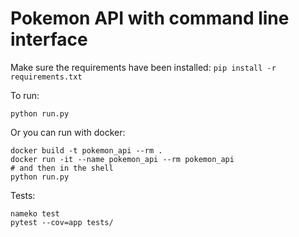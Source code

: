 # Pokemon API with command line interface 

Make sure the requirements have been installed:
`pip install -r requirements.txt`

To run:
```buildoutcfg
python run.py 
```

Or you can run with docker:
```buildoutcfg
docker build -t pokemon_api --rm .
docker run -it --name pokemon_api --rm pokemon_api
# and then in the shell
python run.py 
```
Tests:
```buildoutcfg
nameko test
pytest --cov=app tests/
```